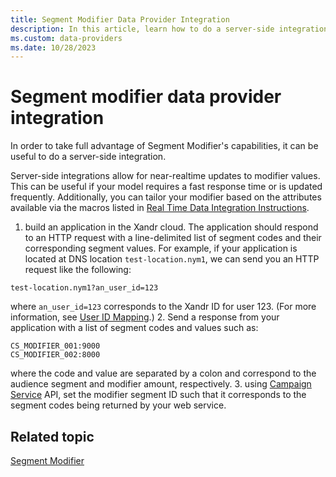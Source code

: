 ```yaml
---
title: Segment Modifier Data Provider Integration
description: In this article, learn how to do a server-side integration for a segment modifier.
ms.custom: data-providers
ms.date: 10/28/2023
---
```


# Segment modifier data provider integration

In order to take full advantage of Segment Modifier's capabilities, it can be useful to do a server-side integration.

Server-side integrations allow for near-realtime updates to modifier values. This can be useful if your model requires a fast response time or is updated frequently. Additionally, you can tailor your modifier based on the attributes available via the macros listed in [Real Time Data Integration Instructions](real-time-data-integration-instructions.md).

1. build an application in the Xandr cloud. The application should respond to an HTTP request with a line-delimited list of segment codes and their corresponding segment values. For example, if your application is located at DNS location `test-location.nym1`, we can send you an HTTP request like the following:

``` 
test-location.nym1?an_user_id=123
```

where `an_user_id=123` corresponds to the Xandr ID for user 123. (For more information, see [User ID Mapping](../supply-partners/user-id-mapping.md).) 
2. Send a response from your application with a list of segment codes and values such as:

``` 
CS_MODIFIER_001:9000
CS_MODIFIER_002:8000
```

where the code and value are separated by a colon and correspond to the audience segment and modifier amount, respectively.
3. using [Campaign Service](../digital-platform-api/campaign-service.md) API, set the modifier segment ID such that it corresponds to the segment codes being returned by your web service.

## Related topic

[Segment Modifier](segment-modifier.md)
